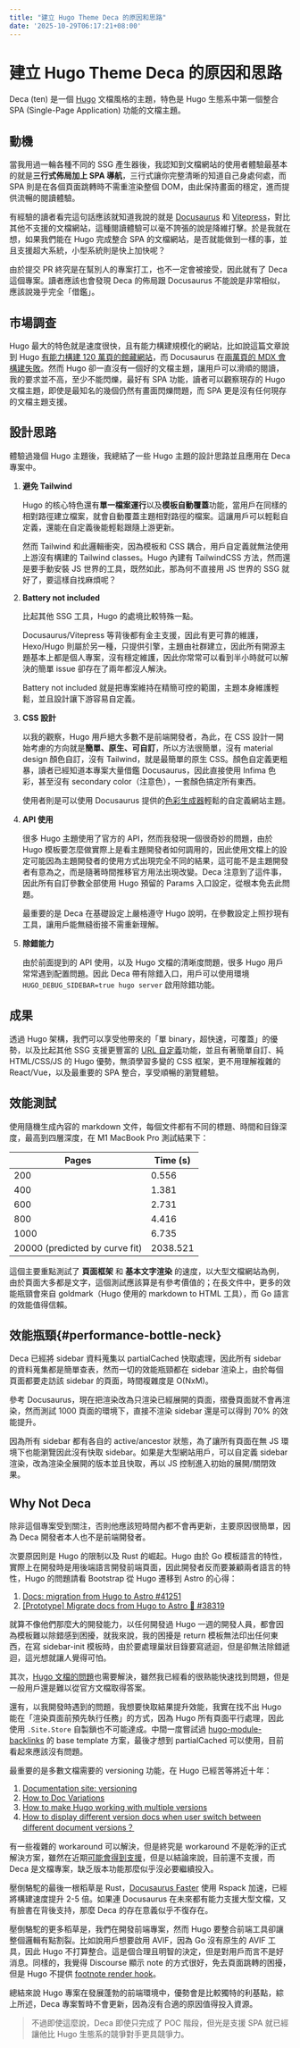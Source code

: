 ```yaml
---
title: "建立 Hugo Theme Deca 的原因和思路"
date: '2025-10-29T06:17:21+08:00'
---
```


# 建立 Hugo Theme Deca 的原因和思路

Deca (ten) 是一個 [Hugo](https://gohugo.io/) 文檔風格的主題，特色是 Hugo 生態系中第一個整合 SPA (Single-Page Application) 功能的文檔主題。

## 動機

當我用過一輪各種不同的 SSG 產生器後，我認知到文檔網站的使用者體驗最基本的就是**三行式佈局加上 SPA 導航**，三行式讓你完整清晰的知道自己身處何處，而 SPA 則是在各個頁面跳轉時不需重渲染整個 DOM，由此保持畫面的穩定，進而提供流暢的閱讀體驗。

有經驗的讀者看完這句話應該就知道我說的就是 [Docusaurus](https://docusaurus.io/) 和 [Vitepress](https://vitepress.dev/)，對比其他不支援的文檔網站，這種閱讀體驗可以毫不誇張的說是降維打擊。於是我就在想，如果我們能在 Hugo 完成整合 SPA 的文檔網站，是否就能做到一樣的事，並且支援超大系統，小型系統則是快上加快呢？

由於提交 PR 終究是在幫別人的專案打工，也不一定會被接受，因此就有了 Deca 這個專案。讀者應該也會發現 Deca 的佈局跟 Docusaurus 不能說是非常相似，應該說幾乎完全「借鑑」。

## 市場調查

Hugo 最大的特色就是速度很快，且有能力構建規模化的網站，比如說這篇文章說到 Hugo [有能力構建 120 萬頁的館藏網站](https://discourse.gohugo.io/t/v-a-explore-the-collections-over-1-million-pages-generated-by-hugo/33227)，而 Docusaurus 在[兩萬頁的 MDX 會構建失敗](https://github.com/facebook/docusaurus/discussions/11259)。然而 Hugo 卻一直沒有一個好的文檔主題，讓用戶可以滑順的閱讀，我的要求並不高，至少不能閃爍，最好有 SPA 功能，讀者可以觀察現存的 Hugo 文檔主題，即使是最知名的幾個仍然有畫面閃爍問題，而 SPA 更是沒有任何現存的文檔主題支援。

## 設計思路

體驗過幾個 Hugo 主題後，我總結了一些 Hugo 主題的設計思路並且應用在 Deca 專案中。

1. **避免 Tailwind**

    Hugo 的核心特色還有**單一檔案運行**以及**模板自動覆蓋**功能，當用戶在同樣的相對路徑建立檔案，就會自動覆蓋主題相對路徑的檔案。這讓用戶可以輕鬆自定義，還能在自定義後能輕鬆跟隨上游更新。

    然而 Tailwind 和此邏輯衝突，因為模板和 CSS 耦合，用戶自定義就無法使用上游沒有構建的 Tailwind classes。Hugo 內建有 TailwindCSS 方法，然而還是要手動安裝 JS 世界的工具，既然如此，那為何不直接用 JS 世界的 SSG 就好了，要這樣自找麻煩呢？

2. **Battery not included**

    比起其他 SSG 工具，Hugo 的處境比較特殊一點。

    Docusaurus/Vitepress 等背後都有金主支援，因此有更可靠的維護，Hexo/Hugo 則屬於另一種，只提供引擎，主題由社群建立，因此所有開源主題基本上都是個人專案，沒有穩定維護，因此你常常可以看到半小時就可以解決的簡單 issue 卻存在了兩年都沒人解決。

    Battery not included 就是把專案維持在精簡可控的範圍，主題本身維護輕鬆，並且設計讓下游容易自定義。

3. **CSS 設計**

    以我的觀察，Hugo 用戶絕大多數不是前端開發者，為此，在 CSS 設計一開始考慮的方向就是**簡單、原生、可自訂**，所以方法很簡單，沒有 material design 顏色自訂，沒有 Tailwind，就是最簡單的原生 CSS。顏色自定義更粗暴，讀者已經知道本專案大量借鑑 Docusaurus，因此直接使用 Infima 色彩，甚至沒有 secondary color（注意色），一套顏色搞定所有東西。

    使用者則是可以使用 Docusaurus 提供的[色彩生成器](https://docusaurus.io/docs/styling-layout#theme-class-names)輕鬆的自定義網站主題。

4. **API 使用**

    很多 Hugo 主題使用了官方的 API，然而我發現一個很奇妙的問題，由於 Hugo 模板要怎麼做實際上是看主題開發者如何調用的，因此使用文檔上的設定可能因為主題開發者的使用方式出現完全不同的結果，這可能不是主題開發者有意為之，而是隨著時間推移官方用法出現改變。Deca 注意到了這件事，因此所有自訂參數全部使用 Hugo 預留的 Params 入口設定，從根本免去此問題。

    最重要的是 Deca 在基礎設定上嚴格遵守 Hugo 說明，在參數設定上照抄現有工具，讓用戶能無縫銜接不需重新理解。

5. **除錯能力**

    由於前面提到的 API 使用，以及 Hugo 文檔的清晰度問題，很多 Hugo 用戶常常遇到配置問題。因此 Deca 帶有除錯入口，用戶可以使用環境 `HUGO_DEBUG_SIDEBAR=true hugo server` 啟用除錯功能。

## 成果

透過 Hugo 架構，我們可以享受他帶來的「單 binary，超快速，可覆蓋」的優勢，以及比起其他 SSG 支援更豐富的 [URL 自定義](https://gohugo.io/content-management/urls/)功能，並且有著簡單自訂、純 HTML/CSS/JS 的 Hugo 優勢，無須學習多變的 CSS 框架，更不用理解複雜的 React/Vue，以及最重要的 SPA 整合，享受順暢的瀏覽體驗。

## 效能測試

使用隨機生成內容的 markdown 文件，每個文件都有不同的標題、時間和目錄深度，最高到四層深度，在 M1 MacBook Pro 測試結果下：

| Pages | Time (s) |
|-------|----------|
| 200   | 0.556      |
| 400   | 1.381     |
| 600   | 2.731     |
| 800   | 4.416     |
| 1000  | 6.735     |
| 20000 (predicted by curve fit) | 2038.521 |

這個主要重點測試了 **頁面框架** 和 **基本文字渲染** 的速度，以大型文檔網站為例，由於頁面大多都是文字，這個測試應該算是有參考價值的；在長文件中，更多的效能瓶頸會來自 goldmark（Hugo 使用的 markdown to HTML 工具），而 Go 語言的效能值得信賴。

## 效能瓶頸{#performance-bottle-neck}

Deca 已經將 sidebar 資料蒐集以 partialCached 快取處理，因此所有 sidebar 的資料蒐集都是簡單查表，然而一切的效能瓶頸都在 sidebar 渲染上，由於每個頁面都要走訪該 sidebar 的頁面，時間複雜度是 O(NxM)。

參考 Docusaurus，現在把渲染改為只渲染已經展開的頁面，摺疊頁面就不會再渲染，然而測試 1000 頁面的環境下，直接不渲染 sidebar 還是可以得到 70% 的效能提升。

因為所有 sidebar 都有各自的 active/ancestor 狀態，為了讓所有頁面在無 JS 環境下也能瀏覽因此沒有快取 sidebar。如果是大型網站用戶，可以自定義 sidebar 渲染，改為渲染全展開的版本並且快取，再以 JS 控制進入初始的展開/關閉效果。

## Why Not Deca

除非這個專案受到關注，否則他應該短時間內都不會再更新，主要原因很簡單，因為 Deca 開發者本人也不是前端開發者。

次要原因則是 Hugo 的限制以及 Rust 的崛起。Hugo 由於 Go 模板語言的特性，實際上在開發時是用後端語言開發前端頁面，因此開發者反而要兼顧兩者語言的特性，Hugo 的問題請看 Bootstrap 從 Hugo 遷移到 Astro 的心得：

1. [Docs: migration from Hugo to Astro #41251](https://github.com/twbs/bootstrap/pull/41251)
2. [\[Prototype\] Migrate docs from Hugo to Astro 🚀 #38319](https://github.com/twbs/bootstrap/pull/38319)

就算不像他們那麼大的開發能力，以任何開發過 Hugo 一週的開發人員，都會因為模板難以除錯感到困擾，就我來說，我的困擾是 return 模板無法印出任何東西，在寫 sidebar-init 模板時，由於要處理巢狀目錄要寫遞迴，但是卻無法除錯遞迴，這光想就讓人覺得可怕。

其次，[Hugo 文檔的問題](https://discourse.gohugo.io/t/thoughts-about-hugos-documentation/55837)也需要解決，雖然我已經看的很熟能快速找到問題，但是一般用戶還是難以從官方文檔取得答案。

還有，以我開發時遇到的問題，我想要快取結果提升效能，我實在找不出 Hugo 能在「渲染頁面前預先執行任務」的方式，因為 Hugo 所有頁面平行處理，因此使用 `.Site.Store` 自製鎖也不可能達成。中間一度嘗試過 [hugo-module-backlinks](https://github.com/jmooring/hugo-module-backlinks) 的 base template 方案，最後才想到 partialCached 可以使用，目前看起來應該沒有問題。

最重要的是多數文檔需要的 versioning 功能，在 Hugo 已經苦等將近十年：

1. [Documentation site: versioning](https://discourse.gohugo.io/t/documentation-site-versioning/5898)
2. [How to Doc Variations](https://discourse.gohugo.io/t/how-to-doc-variations/19165)
3. [How to make Hugo working with multiple versions](https://discourse.gohugo.io/t/how-to-make-hugo-working-with-multiple-versions/26910)
4. [How to display different version docs when user switch between different document versions？](https://discourse.gohugo.io/t/how-to-display-different-version-docs-when-user-switch-between-different-document-versions/47841/2)

有一些複雜的 workaround 可以解決，但是終究是 workaround 不是乾淨的正式解決方案，雖然在近期[可能會得到支援](https://github.com/gohugoio/hugo/pull/13679)，但是以結論來說，目前還不支援，而 Deca 是文檔專案，缺乏版本功能那麼似乎沒必要繼續投入。

壓倒駱駝的最後一根稻草是 Rust，[Docusaurus Faster](https://github.com/facebook/docusaurus/issues/10556) 使用 Rspack 加速，已經將構建速度提升 2-5 倍。如果連 Docusaurus 在未來都有能力支援大型文檔，又有臉書在背後支持，那麼 Deca 的存在意義似乎不復存在。

壓倒駱駝的更多稻草是，我們在開發前端專案，然而 Hugo 要整合前端工具卻讓整個邏輯有點割裂。比如說用戶想要啟用 AVIF，因為 Go 沒有原生的 AVIF 工具，因此 Hugo 不打算整合。這是個合理且明智的決定，但是對用戶而言不是好消息。同樣的，我覺得 Discourse 顯示 note 的方式很好，免去頁面跳轉的困擾，但是 Hugo 不提供 [footnote render hook](https://github.com/gohugoio/hugo/issues/7291)。

總結來說 Hugo 專案在發展蓬勃的前端環境中，優勢會是比較獨特的利基點，綜上所述，Deca 專案暫時不會更新，因為沒有合適的原因值得投入資源。

> 不過即使這麼說，Deca 即使只完成了 POC 階段，但光是支援 SPA 就已經讓他比 Hugo 生態系的競爭對手更具競爭力。

